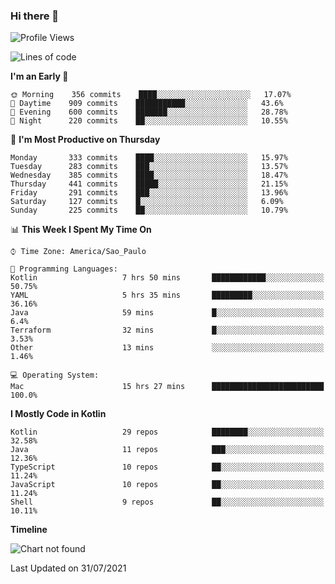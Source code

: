 ### Hi there 👋

<!--
**fernandonogueira/fernandonogueira** is a ✨ _special_ ✨ repository because its `README.md` (this file) appears on your GitHub profile.

Here are some ideas to get you started:

- 🔭 I’m currently working on ...
- 🌱 I’m currently learning ...
- 👯 I’m looking to collaborate on ...
- 🤔 I’m looking for help with ...
- 💬 Ask me about ...
- 📫 How to reach me: ...
- 😄 Pronouns: ...
- ⚡ Fun fact: ...
-->

<!--START_SECTION:waka-->
![Profile Views](http://img.shields.io/badge/Profile%20Views-1-blue)

![Lines of code](https://img.shields.io/badge/From%20Hello%20World%20I%27ve%20Written-467132%20lines%20of%20code-blue)

**I'm an Early 🐤** 

```text
🌞 Morning    356 commits    ████░░░░░░░░░░░░░░░░░░░░░   17.07% 
🌆 Daytime    909 commits    ███████████░░░░░░░░░░░░░░   43.6% 
🌃 Evening    600 commits    ███████░░░░░░░░░░░░░░░░░░   28.78% 
🌙 Night      220 commits    ██░░░░░░░░░░░░░░░░░░░░░░░   10.55%

```
📅 **I'm Most Productive on Thursday** 

```text
Monday       333 commits    ████░░░░░░░░░░░░░░░░░░░░░   15.97% 
Tuesday      283 commits    ███░░░░░░░░░░░░░░░░░░░░░░   13.57% 
Wednesday    385 commits    ████░░░░░░░░░░░░░░░░░░░░░   18.47% 
Thursday     441 commits    █████░░░░░░░░░░░░░░░░░░░░   21.15% 
Friday       291 commits    ███░░░░░░░░░░░░░░░░░░░░░░   13.96% 
Saturday     127 commits    █░░░░░░░░░░░░░░░░░░░░░░░░   6.09% 
Sunday       225 commits    ██░░░░░░░░░░░░░░░░░░░░░░░   10.79%

```


📊 **This Week I Spent My Time On** 

```text
⌚︎ Time Zone: America/Sao_Paulo

💬 Programming Languages: 
Kotlin                   7 hrs 50 mins       ████████████░░░░░░░░░░░░░   50.75% 
YAML                     5 hrs 35 mins       █████████░░░░░░░░░░░░░░░░   36.16% 
Java                     59 mins             █░░░░░░░░░░░░░░░░░░░░░░░░   6.4% 
Terraform                32 mins             █░░░░░░░░░░░░░░░░░░░░░░░░   3.53% 
Other                    13 mins             ░░░░░░░░░░░░░░░░░░░░░░░░░   1.46%

💻 Operating System: 
Mac                      15 hrs 27 mins      █████████████████████████   100.0%

```

**I Mostly Code in Kotlin** 

```text
Kotlin                   29 repos            ████████░░░░░░░░░░░░░░░░░   32.58% 
Java                     11 repos            ███░░░░░░░░░░░░░░░░░░░░░░   12.36% 
TypeScript               10 repos            ██░░░░░░░░░░░░░░░░░░░░░░░   11.24% 
JavaScript               10 repos            ██░░░░░░░░░░░░░░░░░░░░░░░   11.24% 
Shell                    9 repos             ██░░░░░░░░░░░░░░░░░░░░░░░   10.11%

```


**Timeline**

![Chart not found](https://raw.githubusercontent.com/fernandonogueira/fernandonogueira/master/charts/bar_graph.png) 


 Last Updated on 31/07/2021
<!--END_SECTION:waka-->
